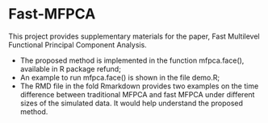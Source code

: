 # Fast-MFPCA
This project provides supplementary materials for the paper, Fast Multilevel Functional Principal Component Analysis.
- The proposed method is implemented in the function mfpca.face(), available in R package refund;
- An example to run mfpca.face() is shown in the file demo.R;
- The RMD file in the fold Rmarkdown provides two examples on the time difference between traditional MFPCA and fast MFPCA under different sizes of the simulated data. It would help understand the proposed method. 

